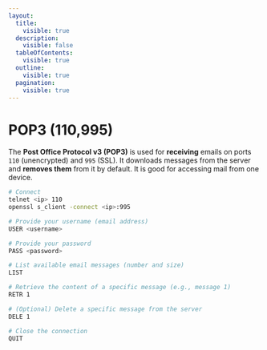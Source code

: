 ```yaml
---
layout:
  title:
    visible: true
  description:
    visible: false
  tableOfContents:
    visible: true
  outline:
    visible: true
  pagination:
    visible: true
---
```


# POP3 (110,995)

The **Post Office Protocol v3 (POP3)** is used for **receiving** emails on ports `110` (unencrypted) and `995` (SSL). It downloads messages from the server and **removes them** from it by default. It is good for accessing mail from one device.

```bash
# Connect
telnet <ip> 110
openssl s_client -connect <ip>:995

# Provide your username (email address)
USER <username>

# Provide your password
PASS <password>

# List available email messages (number and size)
LIST

# Retrieve the content of a specific message (e.g., message 1)
RETR 1

# (Optional) Delete a specific message from the server
DELE 1

# Close the connection
QUIT
```
